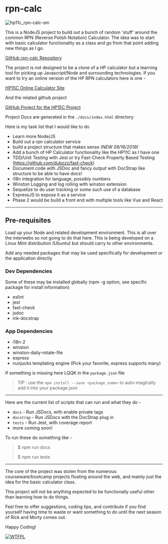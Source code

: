 # rpn-calc

![hp11c_rpn-calc-sm](https://user-images.githubusercontent.com/5179047/64802172-ed73f900-d53e-11e9-8834-b638c75158d3.jpg)

This is a NodeJS project to build out a bunch of random 'stuff' around the common
RPN (Reverse Polish Notation) Calculator. The idea was to start with basic
calculator functionality as a class and go from that point adding new things as I go.

[GitHub rpn-calc Repository](https://github.com/sganz/rpn-calc)

The project is not designed to be a clone of a HP calculator but a learning tool for picking up
Javascript/Node and surrounding technologies. If you want to try an online version of the HP RPN calculators
here is one -

[HP15C Online Calculator Site](http://hp15c.com)

And the related github project

[GitHub Project for the HP15C Project](https://github.com/ghewgill/hp15c)

Project Docs are generated in the `./docs/index.html` directory

Here is my task list that I would like to do

- Learn more Node/JS
- Build out a rpn calculator service
- build a project structure that makes sense _(NEW 09/16/2019)_
- Add a bunch of HP Calculator functionality like the HP11C as I have one
- TDD/Unit Testing with Jest or try Fast-Check Property Based Testing (https://github.com/dubzzz/fast-check)
- Document code with JSDoc and fancy output with DocStrap like structure to be able to have docs!
- i18n integration for language, possibly numbers
- Winston Logging and log rolling with winston extension
- Sequelize to do user tracking or some such use of a database
- ExpressJS to expose it as a service
- Phase 2 would be build a front end with multiple tools like Vue and React

---

## Pre-requisites

Load up your Node and related development environment. This is all over the interwebs so not going to do that here. This is being developed on a Linux Mint distribution (Ubuntu) but should carry to other environments.

Add any needed packages that may be used specifically for development or the application directly

### Dev Dependencies

Some of these may be installed globally (npm -g option, see specific package for install information)

- eslint
- jest
- fast-check
- jsdoc
- ink-docstrap

### App Dependencies

- i18n-2
- winston
- winston-daily-rotate-file
- express
- nunjucks templating engine (Pick your favorite, express supports many)

If something is missing here LQQK in the `package.json` file

> TIP : use the `npm install --save <package_name>` to auto-magically add it into your package.json

---

Here are the current list of scripts that can run and what they do -

- `docs` - Run JSDocs, with enable private tags
- `docstrap` - Run JSDocs with the DocStrap plug in
- `tests` - Run Jest, with coverage report
- more coming soon!

To run these do something like -

> \$ npm run docs
>
> \$ npm run tests

---

The core of the project was stolen from the numerous courseware/bootcamp projects
floating around the web, and mainly just the idea for the basic calculator class.

This project will not be anything expected to be functionally useful other than
learning how to do things.

Feel free to offer suggestions, coding tips, and contribute if you find yourself
having time to waste or want something to do until the next season of Rick and Morty
comes out.

Happy Coding!

[![WTFPL](https://img.shields.io/badge/License-WTFPL-orange.svg)](http://www.wtfpl.net)
